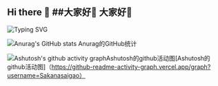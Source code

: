 ## Hi there 👋   ##大家好👋   大家好👋
![Typing SVG](https://readme-typing-svg.demolab.com/?lines=First+line+of+text;Second+line+of+texthttps://readme-typing-svg.demolab.com/?lines=First文本行；第二行文本)



![Anurag's GitHub stats   Anurag的GitHub统计](https://github-readme-stats.vercel.app/api?username=Sakanasaigao&show_icons=true)


![Ashutosh's github activity graphAshutosh的github活动图](https://github-readme-activity-graph.vercel.app/graph?username=Sakanasaigao)[Ashutosh的github活动图]（https://github-readme-activity-graph.vercel.app/graph?username=Sakanasaigao）
